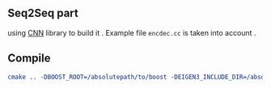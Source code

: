 ## Seq2Seq part

using [CNN](https://github.com/Oneplus/cnn.git) library to build it . Example file `encdec.cc` is taken into account .

## Compile

 ```CMAKE
 cmake .. -DBOOST_ROOT=/absolutepath/to/boost -DEIGEN3_INCLUDE_DIR=/absolutepath/to/eigen3 -DBoost_USE_STATIC_LIBS=On
 ```